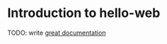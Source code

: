 # Introduction to hello-web

TODO: write [great documentation](http://jacobian.org/writing/what-to-write/)
